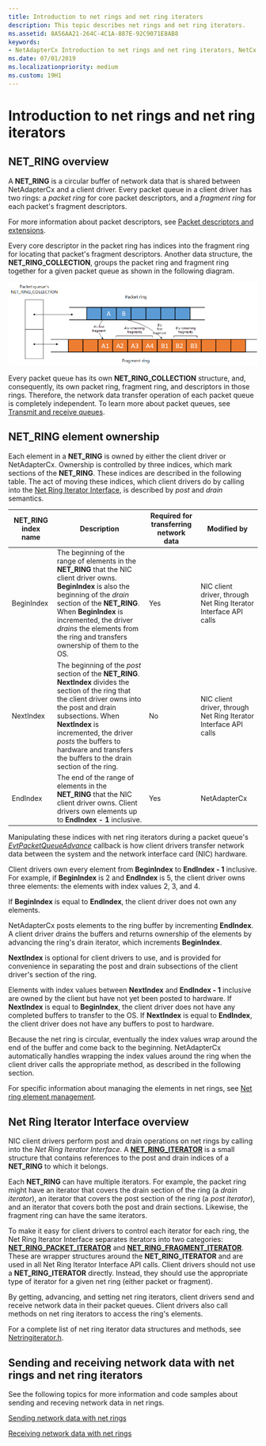 ```yaml
---
title: Introduction to net rings and net ring iterators
description: This topic describes net rings and net ring iterators.
ms.assetid: 8A56AA21-264C-4C1A-887E-92C9071E8AB8
keywords:
- NetAdapterCx Introduction to net rings and net ring iterators, NetCx Introduction to net rings and net ring iterators, NetAdapterCx PCI devices net ring, NetAdapterCx asynchronous I/O
ms.date: 07/01/2019
ms.localizationpriority: medium
ms.custom: 19H1
---
```


# Introduction to net rings and net ring iterators

## NET_RING overview

A **NET_RING** is a circular buffer of network data that is shared between NetAdapterCx and a client driver. Every packet queue in a client driver has two rings: a *packet ring* for core packet descriptors, and a *fragment ring* for each packet's fragment descriptors.

For more information about packet descriptors, see [Packet descriptors and extensions](packet-descriptors-and-extensions.md).

Every core descriptor in the packet ring has indices into the fragment ring for locating that packet's fragment descriptors. Another data structure, the **NET_RING_COLLECTION**, groups the packet ring and fragment ring together for a given packet queue as shown in the following diagram.

![multi-ring layout](images/multi-ring.png) 

Every packet queue has its own **NET_RING_COLLECTION** structure, and, consequently, its own packet ring, fragment ring, and descriptors in those rings. Therefore, the network data transfer operation of each packet queue is completely independent. To learn more about packet queues, see [Transmit and receive queues](transmit-and-receive-queues.md).

## NET_RING element ownership

Each element in a **NET_RING** is owned by either the client driver or NetAdapterCx. Ownership is controlled by three indices, which mark sections of the **NET_RING**. These indices are described in the following table. The act of moving these indices, which client drivers do by calling into the [Net Ring Iterator Interface](#net-ring-iterator-interface-overview), is described by *post* and *drain* semantics. 

| **NET_RING** index name | Description | Required for transferring network data | Modified by |
| --- | --- | --- | --- |
| BeginIndex | The beginning of the range of elements in the **NET_RING** that the NIC client driver owns. **BeginIndex** is also the beginning of the *drain* section of the **NET_RING**. When **BeginIndex** is incremented, the driver *drains* the elements from the ring and transfers ownership of them to the OS. | Yes | NIC client driver, through Net Ring Iterator Interface API calls |
| NextIndex | The beginning of the *post* section of the **NET_RING**. **NextIndex** divides the section of the ring that the client driver owns into the post and drain subsections. When **NextIndex** is incremented, the driver *posts* the buffers to hardware and transfers the buffers to the drain section of the ring. | No | NIC client driver, through Net Ring Iterator Interface API calls |
| EndIndex | The end of the range of elements in the **NET_RING** that the NIC client driver owns. Client drivers own elements up to **EndIndex - 1** inclusive. | Yes | NetAdapterCx |

Manipulating these indices with net ring iterators during a packet queue's [*EvtPacketQueueAdvance*](https://docs.microsoft.com/windows-hardware/drivers/ddi/content/netpacketqueue/nc-netpacketqueue-evt_packet_queue_advance) callback is how client drivers transfer network data between the system and the network interface card (NIC) hardware.

Client drivers own every element from **BeginIndex** to **EndIndex - 1** inclusive. For example, if **BeginIndex** is 2 and **EndIndex** is 5, the client driver owns three elements: the elements with index values 2, 3, and 4.

If **BeginIndex** is equal to **EndIndex**, the client driver does not own any elements.

NetAdapterCx posts elements to the ring buffer by incrementing **EndIndex**. A client driver drains the buffers and returns ownership of the elements by advancing the ring's drain iterator, which increments **BeginIndex**.

**NextIndex** is optional for client drivers to use, and is provided for convenience in separating the post and drain subsections of the client driver's section of the ring.

Elements with index values between **NextIndex** and **EndIndex - 1** inclusive are owned by the client but have not yet been posted to hardware. If **NextIndex** is equal to **BeginIndex**, the client driver does not have any completed buffers to transfer to the OS. If **NextIndex** is equal to **EndIndex**, the client driver does not have any buffers to post to hardware.

Because the net ring is circular, eventually the index values wrap around the end of the buffer and come back to the beginning. NetAdapterCx automatically handles wrapping the index values around the ring when the client driver calls the appropriate method, as described in the following section.

For specific information about managing the elements in net rings, see [Net ring element management](net-ring-element-management.md).

## Net Ring Iterator Interface overview

NIC client drivers perform post and drain operations on net rings by calling into the *Net Ring Iterator Interface*. A [**NET_RING_ITERATOR**](https://docs.microsoft.com/windows-hardware/drivers/ddi/content/netringiterator/ns-netringiterator-_net-ring-iterator) is a small structure that contains references to the post and drain indices of a **NET_RING** to which it belongs. 

Each **NET_RING** can have multiple iterators. For example, the packet ring might have an iterator that covers the drain section of the ring (a *drain iterator*), an iterator that covers the post section of the ring (a *post iterator*), and an iterator that covers both the post and drain sections. Likewise, the fragment ring can have the same iterators.

To make it easy for client drivers to control each iterator for each ring, the Net Ring Iterator Interface separates iterators into two categories: [**NET_RING_PACKET_ITERATOR**](https://docs.microsoft.com/windows-hardware/drivers/ddi/content/netringiterator/ns-netringiterator-_net-ring-packet-iterator) and [**NET_RING_FRAGMENT_ITERATOR**](https://docs.microsoft.com/windows-hardware/drivers/ddi/content/netringiterator/ns-netringiterator-_net-ring-fragment-iterator). These are wrapper structures around the **NET_RING_ITERATOR** and are used in all Net Ring Iterator Interface API calls. Client drivers should not use a **NET_RING_ITERATOR** directly. Instead, they should use the appropriate type of iterator for a given net ring (either packet or fragment).

By getting, advancing, and setting net ring iterators, client drivers send and receive network data in their packet queues. Client drivers also call methods on net ring iterators to access the ring's elements.

For a complete list of net ring iterator data structures and methods, see [Netringiterator.h](https://docs.microsoft.com/windows-hardware/drivers/ddi/content/netringiterator/).

## Sending and receiving network data with net rings and net ring iterators

See the following topics for more information and code samples about sending and receving network data in net rings.

[Sending network data with net rings](sending-network-data-with-net-rings.md)

[Receiving network data with net rings](receiving-network-data-with-net-rings.md)

